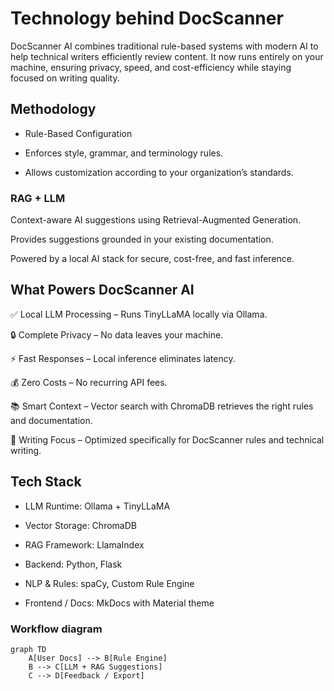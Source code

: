 # Technology behind DocScanner

DocScanner AI combines traditional rule-based systems with modern AI to help technical writers efficiently review content. It now runs entirely on your machine, ensuring privacy, speed, and cost-efficiency while staying focused on writing quality.

## Methodology

* Rule-Based Configuration

* Enforces style, grammar, and terminology rules.

* Allows customization according to your organization’s standards.

### RAG + LLM

Context-aware AI suggestions using Retrieval-Augmented Generation.

Provides suggestions grounded in your existing documentation.

Powered by a local AI stack for secure, cost-free, and fast inference.

## What Powers DocScanner AI

✅ Local LLM Processing – Runs TinyLLaMA locally via Ollama.

🔒 Complete Privacy – No data leaves your machine.

⚡ Fast Responses – Local inference eliminates latency.

💰 Zero Costs – No recurring API fees.

📚 Smart Context – Vector search with ChromaDB retrieves the right rules and documentation.

🎯 Writing Focus – Optimized specifically for DocScanner rules and technical writing.

## Tech Stack

* LLM Runtime: Ollama + TinyLLaMA

* Vector Storage: ChromaDB

* RAG Framework: LlamaIndex

* Backend: Python, Flask

* NLP & Rules: spaCy, Custom Rule Engine

* Frontend / Docs: MkDocs with Material theme

### Workflow diagram

```mermaid
graph TD
    A[User Docs] --> B[Rule Engine]
    B --> C[LLM + RAG Suggestions]
    C --> D[Feedback / Export]
```

